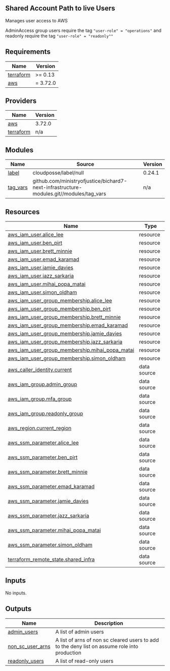 ## Shared Account Path to live Users

Manages user access to AWS

AdminAccess group users require the tag `"user-role" = "operations"` and readonly require the tag `"user-role" = "readonly""`

<!-- BEGIN_TF_DOCS -->
## Requirements

| Name | Version |
|------|---------|
| <a name="requirement_terraform"></a> [terraform](#requirement\_terraform) | >= 0.13 |
| <a name="requirement_aws"></a> [aws](#requirement\_aws) | = 3.72.0 |

## Providers

| Name | Version |
|------|---------|
| <a name="provider_aws"></a> [aws](#provider\_aws) | 3.72.0 |
| <a name="provider_terraform"></a> [terraform](#provider\_terraform) | n/a |

## Modules

| Name | Source | Version |
|------|--------|---------|
| <a name="module_label"></a> [label](#module\_label) | cloudposse/label/null | 0.24.1 |
| <a name="module_tag_vars"></a> [tag\_vars](#module\_tag\_vars) | github.com/ministryofjustice/bichard7-next-infrastructure-modules.git//modules/tag_vars | n/a |

## Resources

| Name | Type |
|------|------|
| [aws_iam_user.alice_lee](https://registry.terraform.io/providers/hashicorp/aws/3.72.0/docs/resources/iam_user) | resource |
| [aws_iam_user.ben_pirt](https://registry.terraform.io/providers/hashicorp/aws/3.72.0/docs/resources/iam_user) | resource |
| [aws_iam_user.brett_minnie](https://registry.terraform.io/providers/hashicorp/aws/3.72.0/docs/resources/iam_user) | resource |
| [aws_iam_user.emad_karamad](https://registry.terraform.io/providers/hashicorp/aws/3.72.0/docs/resources/iam_user) | resource |
| [aws_iam_user.jamie_davies](https://registry.terraform.io/providers/hashicorp/aws/3.72.0/docs/resources/iam_user) | resource |
| [aws_iam_user.jazz_sarkaria](https://registry.terraform.io/providers/hashicorp/aws/3.72.0/docs/resources/iam_user) | resource |
| [aws_iam_user.mihai_popa_matai](https://registry.terraform.io/providers/hashicorp/aws/3.72.0/docs/resources/iam_user) | resource |
| [aws_iam_user.simon_oldham](https://registry.terraform.io/providers/hashicorp/aws/3.72.0/docs/resources/iam_user) | resource |
| [aws_iam_user_group_membership.alice_lee](https://registry.terraform.io/providers/hashicorp/aws/3.72.0/docs/resources/iam_user_group_membership) | resource |
| [aws_iam_user_group_membership.ben_pirt](https://registry.terraform.io/providers/hashicorp/aws/3.72.0/docs/resources/iam_user_group_membership) | resource |
| [aws_iam_user_group_membership.brett_minnie](https://registry.terraform.io/providers/hashicorp/aws/3.72.0/docs/resources/iam_user_group_membership) | resource |
| [aws_iam_user_group_membership.emad_karamad](https://registry.terraform.io/providers/hashicorp/aws/3.72.0/docs/resources/iam_user_group_membership) | resource |
| [aws_iam_user_group_membership.jamie_davies](https://registry.terraform.io/providers/hashicorp/aws/3.72.0/docs/resources/iam_user_group_membership) | resource |
| [aws_iam_user_group_membership.jazz_sarkaria](https://registry.terraform.io/providers/hashicorp/aws/3.72.0/docs/resources/iam_user_group_membership) | resource |
| [aws_iam_user_group_membership.mihai_popa_matai](https://registry.terraform.io/providers/hashicorp/aws/3.72.0/docs/resources/iam_user_group_membership) | resource |
| [aws_iam_user_group_membership.simon_oldham](https://registry.terraform.io/providers/hashicorp/aws/3.72.0/docs/resources/iam_user_group_membership) | resource |
| [aws_caller_identity.current](https://registry.terraform.io/providers/hashicorp/aws/3.72.0/docs/data-sources/caller_identity) | data source |
| [aws_iam_group.admin_group](https://registry.terraform.io/providers/hashicorp/aws/3.72.0/docs/data-sources/iam_group) | data source |
| [aws_iam_group.mfa_group](https://registry.terraform.io/providers/hashicorp/aws/3.72.0/docs/data-sources/iam_group) | data source |
| [aws_iam_group.readonly_group](https://registry.terraform.io/providers/hashicorp/aws/3.72.0/docs/data-sources/iam_group) | data source |
| [aws_region.current_region](https://registry.terraform.io/providers/hashicorp/aws/3.72.0/docs/data-sources/region) | data source |
| [aws_ssm_parameter.alice_lee](https://registry.terraform.io/providers/hashicorp/aws/3.72.0/docs/data-sources/ssm_parameter) | data source |
| [aws_ssm_parameter.ben_pirt](https://registry.terraform.io/providers/hashicorp/aws/3.72.0/docs/data-sources/ssm_parameter) | data source |
| [aws_ssm_parameter.brett_minnie](https://registry.terraform.io/providers/hashicorp/aws/3.72.0/docs/data-sources/ssm_parameter) | data source |
| [aws_ssm_parameter.emad_karamad](https://registry.terraform.io/providers/hashicorp/aws/3.72.0/docs/data-sources/ssm_parameter) | data source |
| [aws_ssm_parameter.jamie_davies](https://registry.terraform.io/providers/hashicorp/aws/3.72.0/docs/data-sources/ssm_parameter) | data source |
| [aws_ssm_parameter.jazz_sarkaria](https://registry.terraform.io/providers/hashicorp/aws/3.72.0/docs/data-sources/ssm_parameter) | data source |
| [aws_ssm_parameter.mihai_popa_matai](https://registry.terraform.io/providers/hashicorp/aws/3.72.0/docs/data-sources/ssm_parameter) | data source |
| [aws_ssm_parameter.simon_oldham](https://registry.terraform.io/providers/hashicorp/aws/3.72.0/docs/data-sources/ssm_parameter) | data source |
| [terraform_remote_state.shared_infra](https://registry.terraform.io/providers/hashicorp/terraform/latest/docs/data-sources/remote_state) | data source |

## Inputs

No inputs.

## Outputs

| Name | Description |
|------|-------------|
| <a name="output_admin_users"></a> [admin\_users](#output\_admin\_users) | A list of admin users |
| <a name="output_non_sc_user_arns"></a> [non\_sc\_user\_arns](#output\_non\_sc\_user\_arns) | A list of arns of non sc cleared users to add to the deny list on assume role into production |
| <a name="output_readonly_users"></a> [readonly\_users](#output\_readonly\_users) | A list of read-only users |
<!-- END_TF_DOCS -->
